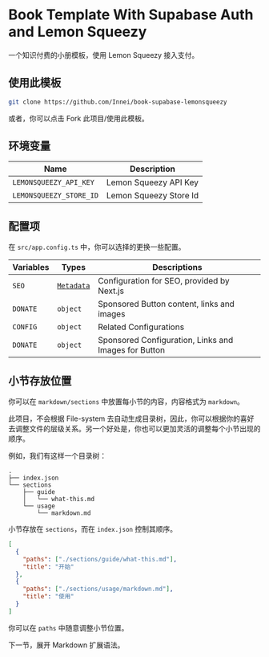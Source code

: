 # Book Template With Supabase Auth and Lemon Squeezy

一个知识付费的小册模板，使用 Lemon Squeezy 接入支付。

## 使用此模板

```bash
git clone https://github.com/Innei/book-supabase-lemonsqueezy
```

或者，你可以点击 Fork 此项目/使用此模板。

## 环境变量

| Name                    | Description            |
| ----------------------- | ---------------------- |
| `LEMONSQUEEZY_API_KEY`  | Lemon Squeezy API Key  |
| `LEMONSQUEEZY_STORE_ID` | Lemon Squeezy Store Id |

## 配置项

在 `src/app.config.ts` 中，你可以选择的更换一些配置。

| Variables | Types                                                                                   | Descriptions                                         |
| --------- | --------------------------------------------------------------------------------------- | ---------------------------------------------------- |
| `SEO`     | [`Metadata`](https://nextjs.org/docs/app/building-your-application/optimizing/metadata) | Configuration for SEO, provided by Next.js           |
| `DONATE`  | `object`                                                                                | Sponsored Button content, links and images           |
| `CONFIG`  | `object`                                                                                | Related Configurations                               |
| `DONATE`  | `object`                                                                                | Sponsored Configuration, Links and Images for Button |

## 小节存放位置

你可以在 `markdown/sections` 中放置每小节的内容，内容格式为 `markdown`。

此项目，不会根据 File-system 去自动生成目录树，因此，你可以根据你的喜好去调整文件的层级关系。另一个好处是，你也可以更加灵活的调整每个小节出现的顺序。

例如，我们有这样一个目录树：

```text filename="/markdown"
.
├── index.json
└── sections
    ├── guide
    │   └── what-this.md
    └── usage
        └── markdown.md
```

小节存放在 `sections`，而在 `index.json` 控制其顺序。

```json filename="index.json"
[
  {
    "paths": ["./sections/guide/what-this.md"],
    "title": "开始"
  },
  {
    "paths": ["./sections/usage/markdown.md"],
    "title": "使用"
  }
]
```

你可以在 `paths` 中随意调整小节位置。

下一节，展开 Markdown 扩展语法。

